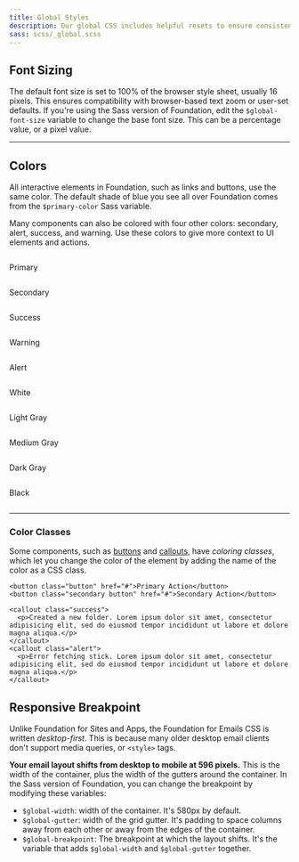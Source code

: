 ```yaml
---
title: Global Styles
description: Our global CSS includes helpful resets to ensure consistent styling across email clients.
sass: scss/_global.scss
---
```


## Font Sizing

The default font size is set to 100% of the browser style sheet, usually 16 pixels. This ensures compatibility with browser-based text zoom or user-set defaults. If you're using the Sass version of Foundation, edit the `$global-font-size` variable to change the base font size. This can be a percentage value, or a pixel value.

---

## Colors

All interactive elements in Foundation, such as links and buttons, use the same color. The default shade of blue you see all over Foundation comes from the `$primary-color` Sass variable.

Many components can also be colored with four other colors: secondary, alert, success, and warning. Use these colors to give more context to UI elements and actions.

<div class="row small-up-1 medium-up-3 large-up-5">
  <div class="column">
    <div class="docs-color-block">
      <div class="docs-color-block-primary" style="background-color: #2199e8"></div>
      <p>Primary</p>
    </div>
  </div>
  <div class="column">
    <div class="docs-color-block">
      <div class="docs-color-block-secondary"></div>
      <p>Secondary</p>
    </div>
  </div>
  <div class="column">
    <div class="docs-color-block">
      <div class="docs-color-block-success"></div>
      <p>Success</p>
    </div>
  </div>
  <div class="column">
    <div class="docs-color-block">
      <div class="docs-color-block-warning"></div>
      <p>Warning</p>
    </div>
  </div>
  <div class="column">
    <div class="docs-color-block">
      <div class="docs-color-block-alert"></div>
      <p>Alert</p>
    </div>
  </div>
  <div class="column">
    <div class="docs-color-block">
      <div class="docs-color-block-white"></div>
      <p>White</p>
    </div>
  </div>
  <div class="column">
    <div class="docs-color-block">
      <div class="docs-color-block-light-gray"></div>
      <p>Light Gray</p>
    </div>
  </div>
  <div class="column">
    <div class="docs-color-block">
      <div class="docs-color-block-medium-gray"></div>
      <p>Medium Gray</p>
    </div>
  </div>
  <div class="column">
    <div class="docs-color-block">
      <div class="docs-color-block-dark-gray"></div>
      <p>Dark Gray</p>
    </div>
  </div>
  <div class="column">
    <div class="docs-color-block">
      <div class="docs-color-block-black"></div>
      <p>Black</p>
    </div>
  </div>
</div>

---

### Color Classes

Some components, such as [buttons](button.html) and [callouts](callout.html), have *coloring classes*, which let you change the color of the element by adding the name of the color as a CSS class.

```inky_example
<button class="button" href="#">Primary Action</button>
<button class="secondary button" href="#">Secondary Action</button>
```

```inky_example
<callout class="success">
  <p>Created a new folder. Lorem ipsum dolor sit amet, consectetur adipisicing elit, sed do eiusmod tempor incididunt ut labore et dolore magna aliqua.</p>
</callout>
<callout class="alert">
  <p>Error fetching stick. Lorem ipsum dolor sit amet, consectetur adipisicing elit, sed do eiusmod tempor incididunt ut labore et dolore magna aliqua.</p>
</callout>
```

## Responsive Breakpoint

Unlike Foundation for Sites and Apps, the Foundation for Emails CSS is written *desktop-first*. This is because many older desktop email clients don't support media queries, or `<style>` tags.

**Your email layout shifts from desktop to mobile at 596 pixels.** This is the width of the container, plus the width of the gutters around the container. In the Sass version of Foundation, you can change the breakpoint by modifying these variables:

- `$global-width`: width of the container. It's 580px by default.
- `$global-gutter`: width of the grid gutter. It's padding to space columns away from each other or away from the edges of the container.
- `$global-breakpoint`: The breakpoint at which the layout shifts. It's the variable that adds `$global-width` and `$global-gutter` together.
